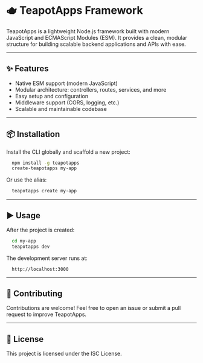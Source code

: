# 🫖  TeapotApps Framework

TeapotApps is a lightweight Node.js framework built with modern JavaScript 
and ECMAScript Modules (ESM). It provides a clean, modular structure 
for building scalable backend applications and APIs with ease.

---------------------------
✨ Features
---------------------------

- Native ESM support (modern JavaScript)
- Modular architecture: controllers, routes, services, and more
- Easy setup and configuration
- Middleware support (CORS, logging, etc.)
- Scalable and maintainable codebase

---------------------------
📦 Installation
---------------------------

Install the CLI globally and scaffold a new project:
```bash
  npm install -g teapotapps
  create-teapotapps my-app
```
Or use the alias:
```bash
  teapotapps create my-app
```

---------------------------
▶️ Usage
---------------------------

After the project is created:
```bash
  cd my-app
  teapotapps dev
```
The development server runs at:
```bash
  http://localhost:3000
```
---------------------------
🤝 Contributing
---------------------------

Contributions are welcome! 
Feel free to open an issue or submit a pull request to improve TeapotApps.

---------------------------
📄 License
---------------------------

This project is licensed under the ISC License.
